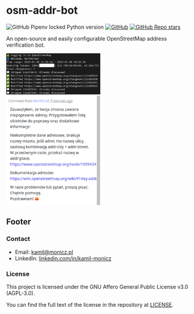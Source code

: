 # osm-addr-bot

![GitHub Pipenv locked Python version](https://img.shields.io/github/pipenv/locked/python-version/Zaczero/osm-addr-bot)
[![GitHub](https://img.shields.io/github/license/Zaczero/osm-addr-bot)](https://github.com/Zaczero/osm-addr-bot/blob/main/LICENSE)
[![GitHub Repo stars](https://img.shields.io/github/stars/Zaczero/osm-addr-bot?style=social)](https://github.com/Zaczero/osm-addr-bot)

An open-source and easily configurable OpenStreetMap address verification bot.

<img width="50%" src="https://github.com/Zaczero/osm-addr-bot/blob/main/resources/preview.png?raw=true" alt="Commandline preview">

<img width="50%" src="https://github.com/Zaczero/osm-addr-bot/blob/main/resources/discussion.png?raw=true" alt="Discussion preview">

## Footer

### Contact

* Email: [kamil@monicz.pl](mailto:kamil@monicz.pl)
* LinkedIn: [linkedin.com/in/kamil-monicz](https://www.linkedin.com/in/kamil-monicz/)

### License

This project is licensed under the GNU Affero General Public License v3.0 (AGPL-3.0).

You can find the full text of the license in the repository at [LICENSE](https://github.com/Zaczero/osm-addr-bot/blob/main/LICENSE).
